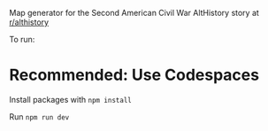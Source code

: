 Map generator for the Second American Civil War AltHistory story at [r/althistory](https://www.reddit.com/r/althistory/comments/1kcdizy/comment/mq1ozp8/)

To run:

# Recommended: Use Codespaces

Install packages with `npm install`

Run `npm run dev`